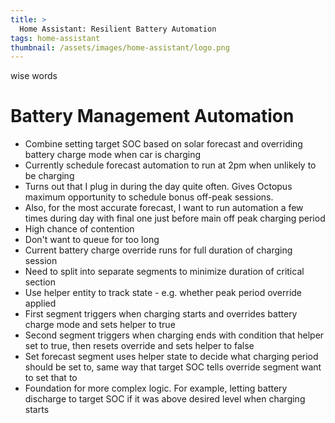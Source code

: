 ```yaml
---
title: >
  Home Assistant: Resilient Battery Automation
tags: home-assistant
thumbnail: /assets/images/home-assistant/logo.png
---
```


wise words

# Battery Management Automation

* Combine setting target SOC based on solar forecast and overriding battery charge mode when car is charging
* Currently schedule forecast automation to run at 2pm when unlikely to be charging
* Turns out that I plug in during the day quite often. Gives Octopus maximum opportunity to schedule bonus off-peak sessions.
* Also, for the most accurate forecast, I want to run automation a few times during day with final one just before main off peak charging period
* High chance of contention
* Don't want to queue for too long
* Current battery charge override runs for full duration of charging session
* Need to split into separate segments to minimize duration of critical section
* Use helper entity to track state - e.g. whether peak period override applied
* First segment triggers when charging starts and overrides battery charge mode and sets helper to true
* Second segment triggers when charging ends with condition that helper set to true, then resets override and sets helper to false
* Set forecast segment uses helper state to decide what charging period should be set to, same way that target SOC tells override segment want to set that to
* Foundation for more complex logic. For example, letting battery discharge to target SOC if it was above desired level when charging starts
